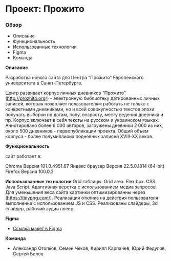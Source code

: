 # Проект: Прожито

### Обзор

* Описание
* Функциональность
* Использованные технологии
* Figma
* Команда


**Описание**

Разработка нового сайта для Центра “Прожито” Европейского университета в Санкт-Петербурге.

Центр развивает  корпус личных дневников “Прожито” (http://prozhito.org/) - электронную библиотеку датированных личных записей, которая позволяет пользователям работать не только с конкретными дневниками, но и всей совокупностью текстов эпохи: получать выборки по датам, полу, возрасту, месту ведения дневника и пр. Корпус включает в себя тексты на русском и украинском языках. Аннотировано более 6 000 авторов,  загружены дневники 2 000 из них, около 500 дневников - первопубликации проекта. Общий объем корпуса - более полумиллиона подневных записей XVIII-XX веков. 

**Функциональность**

сайт работает в:

Chrome Версия 101.0.4951.67
Яндекс браузер Версия 22.5.0.1814 (64-bit)
Firefox Версия 100.0.2

**Использованные технологии**
Grid таблицы. Grid area. Flex box. CSS. Java Script.
Адаптивная верстка с использованием медиа запросов.
Для уменьшения веса сайта картинки оптимизированны через (https://tinypng.com/).
Реализация отклика на действия пользователя выполненна с использованием JS и CSS.
Реализованы слайдеры, 3d слайдер, рабочий аудио плеер.


**Figma**

* [Ссылка макет в Figma](https://www.figma.com/file/mN5Q5ksQRNM0ywdFGK1AyU/%D0%9F%D1%80%D0%BE%D0%B6%D0%B8%D1%82%D0%BE_%D0%B2%D0%B5%D0%B1%2B_update-19%2F07)

**Команда**
* Александр Отопков, Семен Чехов, Кирилл Карпачев, Юрий Федулов, Сергей Белов
